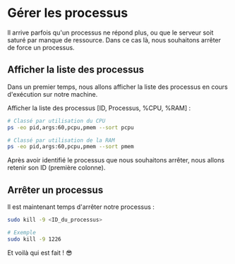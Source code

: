 # Gérer les processus

Il arrive parfois qu'un processus ne répond plus, ou que le serveur soit saturé par manque de ressource.
Dans ce cas là, nous souhaitons arrêter de force un processus.

## Afficher la liste des processus
Dans un premier temps, nous allons afficher la liste des processus en cours d'exécution sur notre machine.

Afficher la liste des processus [ID, Processus, %CPU, %RAM] :
```sh
# Classé par utilisation du CPU
ps -eo pid,args:60,pcpu,pmem --sort pcpu

# Classé par utilisation de la RAM
ps -eo pid,args:60,pcpu,pmem --sort pmem
```

Après avoir identifié le processus que nous souhaitons arrêter, nous allons retenir son ID (première colonne).

## Arrêter un processus
Il est maintenant temps d'arrêter notre processus :
```sh
sudo kill -9 <ID_du_processus>

# Exemple
sudo kill -9 1226
```
Et voilà qui est fait ! 😎